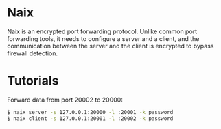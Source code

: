 # Naix

Naix is an encrypted port forwarding protocol. Unlike common port forwarding tools, it needs to configure a server and a client, and the communication between the server and the client is encrypted to bypass firewall detection.

# Tutorials

Forward data from port 20002 to 20000:

```sh
$ naix server -s 127.0.0.1:20000 -l :20001 -k password
$ naix client -s 127.0.0.1:20001 -l :20002 -k password
```
